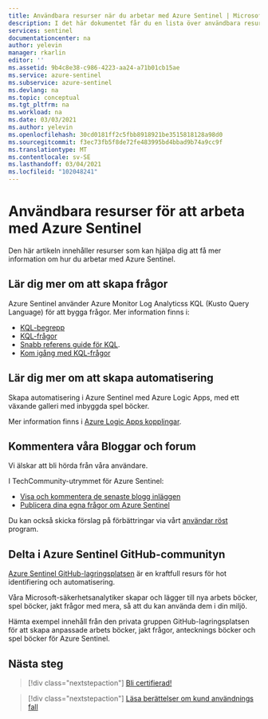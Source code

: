 ```yaml
---
title: Användbara resurser när du arbetar med Azure Sentinel | Microsoft Docs
description: I det här dokumentet får du en lista över användbara resurser när du arbetar med Azure Sentinel.
services: sentinel
documentationcenter: na
author: yelevin
manager: rkarlin
editor: ''
ms.assetid: 9b4c8e38-c986-4223-aa24-a71b01cb15ae
ms.service: azure-sentinel
ms.subservice: azure-sentinel
ms.devlang: na
ms.topic: conceptual
ms.tgt_pltfrm: na
ms.workload: na
ms.date: 03/03/2021
ms.author: yelevin
ms.openlocfilehash: 30cd0181ff2c5fbb8918921be3515818128a98d0
ms.sourcegitcommit: f3ec73fb5f8de72fe483995bd4bbad9b74a9cc9f
ms.translationtype: MT
ms.contentlocale: sv-SE
ms.lasthandoff: 03/04/2021
ms.locfileid: "102048241"
---
```

# <a name="useful-resources-for-working-with-azure-sentinel"></a>Användbara resurser för att arbeta med Azure Sentinel

Den här artikeln innehåller resurser som kan hjälpa dig att få mer information om hur du arbetar med Azure Sentinel.

## <a name="learn-more-about-creating-queries"></a>Lär dig mer om att skapa frågor

Azure Sentinel använder Azure Monitor Log Analyticss KQL (Kusto Query Language) för att bygga frågor. Mer information finns i:

- [KQL-begrepp](/azure/data-explorer/kusto/concepts/)
- [KQL-frågor](/azure/data-explorer/kusto/query/)
- [Snabb referens guide för KQL](/azure/data-explorer/kql-quick-reference).
- [Kom igång med KQL-frågor](../azure-monitor/logs/get-started-queries.md)

## <a name="learn-more-about-creating-automation"></a>Lär dig mer om att skapa automatisering

Skapa automatisering i Azure Sentinel med Azure Logic Apps, med ett växande galleri med inbyggda spel böcker. 

Mer information finns i [Azure Logic Apps kopplingar](https://docs.microsoft.com/connectors/).

## <a name="comment-on-our-blogs-and-forums"></a>Kommentera våra Bloggar och forum

Vi älskar att bli hörda från våra användare.

I TechCommunity-utrymmet för Azure Sentinel:

- [Visa och kommentera de senaste blogg inläggen](https://techcommunity.microsoft.com/t5/Azure-Sentinel/bg-p/AzureSentinelBlog)
- [Publicera dina egna frågor om Azure Sentinel](https://techcommunity.microsoft.com/t5/Azure-Sentinel/bd-p/AzureSentinel)

Du kan också skicka förslag på förbättringar via vårt [användar röst](https://feedback.azure.com/forums/920458-azure-sentinel) program.

## <a name="join-the-azure-sentinel-github-community"></a>Delta i Azure Sentinel GitHub-communityn

[Azure Sentinel GitHub-lagringsplatsen](https://github.com/Azure/Azure-Sentinel) är en kraftfull resurs för hot identifiering och automatisering. 

Våra Microsoft-säkerhetsanalytiker skapar och lägger till nya arbets böcker, spel böcker, jakt frågor med mera, så att du kan använda dem i din miljö. 

Hämta exempel innehåll från den privata gruppen GitHub-lagringsplatsen för att skapa anpassade arbets böcker, jakt frågor, antecknings böcker och spel böcker för Azure Sentinel.

## <a name="next-steps"></a>Nästa steg

> [!div class="nextstepaction"]
> [Bli certifierad!](/learn/paths/security-ops-sentinel/)

> [!div class="nextstepaction"]
> [Läsa berättelser om kund användnings fall](https://customers.microsoft.com/en-us/search?sq=%22Azure%20Sentinel%20%22&ff=&p=0&so=story_publish_date%20desc)

